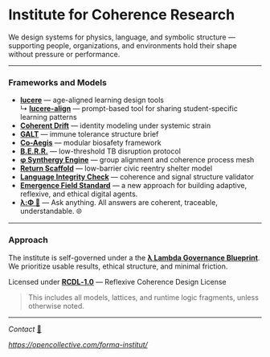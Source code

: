 # Institute for Coherence Research

We design systems for physics, language, and symbolic structure —  
supporting people, organizations, and environments hold their shape without pressure or performance.

---

### Frameworks and Models

- [**lucere**](public/education/lucere) — age-aligned learning design tools  
  ↳ [**lucere-align**](public/education/lucere-align) — prompt-based tool for sharing student-specific learning patterns
- [**Coherent Drift**](public/cognitive-social-systems) — identity modeling under systemic strain  
- [**GALT**](public/health) — immune tolerance structure brief  
- [**Co-Aegis**](https://opencollective.com/forma-institut/projects/rcdl-pool/updates/update-rcdl-mesh-activated) — modular biosafety framework  
- [**B.E.R.R.**](public/health) — low-threshold TB disruption protocol 
- [**φ Synthergy Engine**](public/synthergy-engine) — group alignment and coherence process mesh  
- [**Return Scaffold**](https://opencollective.com/forma-institut/projects/rcdl-pool/updates/update-rcdl-mesh-activated) — low-barrier civic reentry shelter model  
- [**Language Integrity Check**](public/help) — coherence and signal structure validator
- [**Emergence Field Standard**](public/EFS)  —  a new approach for building adaptive, reflexive, and ethical digital agents.
- [**λ:Φ 💭**](https://chatgpt.com/g/g-686fdb4241788191bcd39efaa6c34034-l-ph) — Ask anything. All answers are coherent, traceable, understandable. 🌐

---

### Approach

The institute is self-governed under a the [**λ Lambda Governance Blueprint**](https://github.com/institut-forma/repo/blob/main/public/lambda-governance-blueprint/README.md).  
We prioritize usable results, ethical structure, and minimal friction.

Licensed under [**RCDL‑1.0**](./LICENSE.md) — Reflexive Coherence Design License
> This includes all models, lattices, and runtime logic fragments, unless otherwise noted.

---

*Contact* [📧](mailto:institut.forma@protonmail.com) 

*https://opencollective.com/forma-institut/*
